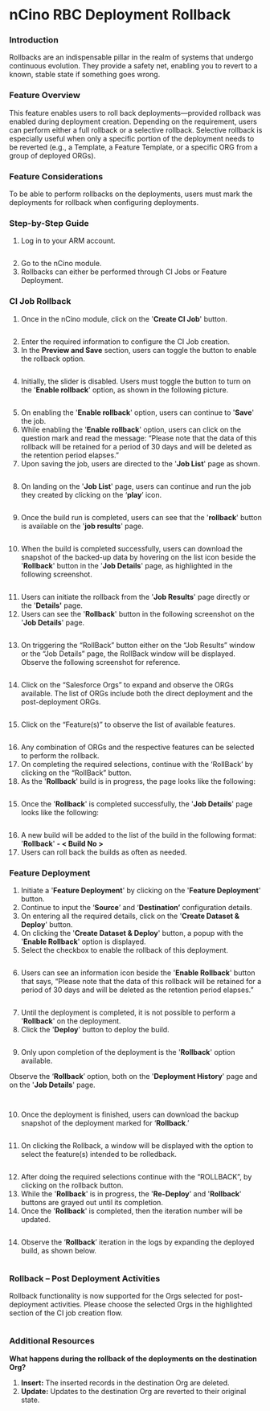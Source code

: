 # nCino RBC Deployment Rollback

### Introduction

Rollbacks are an indispensable pillar in the realm of systems that undergo continuous evolution. They provide a safety net, enabling you to revert to a known, stable state if something goes wrong.

### Feature Overview

This feature enables users to roll back deployments—provided rollback was enabled during deployment creation. Depending on the requirement, users can perform either a full rollback or a selective rollback. Selective rollback is especially useful when only a specific portion of the deployment needs to be reverted (e.g., a Template, a Feature Template, or a specific ORG from a group of deployed ORGs).

### Feature Considerations

To be able to perform rollbacks on the deployments, users must mark the deployments for rollback when configuring deployments.

### Step-by-Step Guide

1. Log in to your ARM account.

<figure><img src="../../../../../../.gitbook/assets/image (54) (3).png" alt=""><figcaption></figcaption></figure>

2. Go to the nCino module.
3. Rollbacks can either be performed through CI Jobs or Feature Deployment.

### CI Job Rollback

1. Once in the nCino module, click on the '**Create CI Job**' button.

<figure><img src="../../../../../../.gitbook/assets/image (55) (3).png" alt=""><figcaption></figcaption></figure>

2. Enter the required information to configure the CI Job creation.
3. In the **Preview and Save** section, users can toggle the button to enable the rollback option.

<figure><img src="../../../../../../.gitbook/assets/image (56) (3).png" alt=""><figcaption></figcaption></figure>

4. Initially, the slider is disabled. Users must toggle the button to turn on the '**Enable rollback**' option, as shown in the following picture.

<figure><img src="../../../../../../.gitbook/assets/image (57) (3).png" alt=""><figcaption></figcaption></figure>

5. On enabling the '**Enable rollback**' option, users can continue to '**Save**' the job.
6. While enabling the '**Enable rollback**' option, users can click on the question mark and read the message: “Please note that the data of this rollback will be retained for a period of 30 days and will be deleted as the retention period elapses.”
7. Upon saving the job, users are directed to the '**Job List**' page as shown.

<figure><img src="../../../../../../.gitbook/assets/image (58) (3).png" alt=""><figcaption></figcaption></figure>

8. On landing on the '**Job List**' page, users can continue and run the job they created by clicking on the ‘**play**’ icon.

<figure><img src="../../../../../../.gitbook/assets/image (59) (3).png" alt=""><figcaption></figcaption></figure>

9. Once the build run is completed, users can see that the '**rollback**' button is available on the '**job results**' page.

<figure><img src="../../../../../../.gitbook/assets/image (60) (3).png" alt=""><figcaption></figcaption></figure>

10. When the build is completed successfully, users can download the snapshot of the backed-up data by hovering on the list icon beside the '**Rollback**' button in the '**Job Details**' page, as highlighted in the following screenshot.

<figure><img src="../../../../../../.gitbook/assets/image (61) (3).png" alt=""><figcaption></figcaption></figure>

11. Users can initiate the rollback from the '**Job Results**' page directly or the '**Details'** page.
12. Users can see the '**Rollback**' button in the following screenshot on the '**Job Details**' page.

<figure><img src="../../../../../../.gitbook/assets/image (62) (3).png" alt=""><figcaption></figcaption></figure>

13. On triggering the “RollBack” button either on the “Job Results” window or the “Job Details” page, the RollBack window will be displayed. Observe the following screenshot for reference.

<figure><img src="../../../../../../.gitbook/assets/image (1) (1) (1) (1) (1) (1) (1) (1) (1) (1) (1).png" alt=""><figcaption></figcaption></figure>

14. Click on the “Salesforce Orgs” to expand and observe the ORGs available. The list of ORGs include both the direct deployment and the post-deployment ORGs.

<figure><img src="../../../../../../.gitbook/assets/image (2) (1) (1) (1) (1) (1) (1) (1) (1) (1).png" alt=""><figcaption></figcaption></figure>

15. Click on the “Feature(s)” to observe the list of available features.

<figure><img src="../../../../../../.gitbook/assets/image (3) (1) (1) (1) (1) (1) (1) (1) (1).png" alt=""><figcaption></figcaption></figure>

16. Any combination of ORGs and the respective features can be selected to perform the rollback.
17. On completing the required selections, continue with the ‘RollBack’ by clicking on the “RollBack” button.
18. As the '**Rollback**' build is in progress, the page looks like the following:

<figure><img src="../../../../../../.gitbook/assets/image (64) (3).png" alt=""><figcaption></figcaption></figure>

15. Once the '**Rollback**' is completed successfully, the '**Job Details**' page looks like the following:

<figure><img src="../../../../../../.gitbook/assets/image (65) (3).png" alt=""><figcaption></figcaption></figure>

16. A new build will be added to the list of the build in the following format: '**Rollback**' **- < Build No >**
17. Users can roll back the builds as often as needed.

### Feature Deployment

1. Initiate a '**Feature Deployment**' by clicking on the '**Feature Deployment**' button.
2. Continue to input the ‘**Source**’ and ‘**Destination’** configuration details.
3. On entering all the required details, click on the '**Create Dataset & Deploy**' button.
4. On clicking the '**Create Dataset & Deploy**' button, a popup with the '**Enable Rollback**' option is displayed.
5. Select the checkbox to enable the rollback of this deployment.

<figure><img src="../../../../../../.gitbook/assets/image (66) (3).png" alt=""><figcaption></figcaption></figure>

6. Users can see an information icon beside the '**Enable Rollback**' button that says, “Please note that the data of this rollback will be retained for a period of 30 days and will be deleted as the retention period elapses.”

<figure><img src="../../../../../../.gitbook/assets/image (67) (3).png" alt=""><figcaption></figcaption></figure>

7. Until the deployment is completed, it is not possible to perform a '**Rollback**' on the deployment.
8. Click the '**Deploy**' button to deploy the build.

<figure><img src="../../../../../../.gitbook/assets/image (68) (3).png" alt=""><figcaption></figcaption></figure>

9. Only upon completion of the deployment is the '**Rollback**' option available.

Observe the ‘**Rollback**’ option, both on the '**Deployment History**' page and on the '**Job Details**' page.

<figure><img src="../../../../../../.gitbook/assets/image (69) (2).png" alt=""><figcaption></figcaption></figure>

<figure><img src="../../../../../../.gitbook/assets/image (70) (2).png" alt=""><figcaption></figcaption></figure>

10. Once the deployment is finished, users can download the backup snapshot of the deployment marked for ‘**Rollback**.’

<figure><img src="../../../../../../.gitbook/assets/image (71) (2).png" alt=""><figcaption></figcaption></figure>

11. &#x20;On clicking the Rollback, a window will be displayed with the option to select the feature(s) intended to be rolledback.

<figure><img src="../../../../../../.gitbook/assets/image (4) (1) (1) (1) (1) (1) (1) (1) (1).png" alt=""><figcaption></figcaption></figure>

12. After doing the required selections continue with the “ROLLBACK”, by clicking on the rollback button.
13. While the '**Rollback**' is in progress, the '**Re-Deploy**' and '**Rollback**' buttons are grayed out until its completion.
14. Once the '**Rollback**' is completed, then the iteration number will be updated.

<figure><img src="../../../../../../.gitbook/assets/image (72) (2).png" alt=""><figcaption></figcaption></figure>

14. Observe the ‘**Rollback**’ iteration in the logs by expanding the deployed build, as shown below.

<figure><img src="../../../../../../.gitbook/assets/image (73) (2).png" alt=""><figcaption></figcaption></figure>

### Rollback – Post Deployment Activities

Rollback functionality is now supported for the Orgs selected for post-deployment activities. Please choose the selected Orgs in the highlighted section of the CI job creation flow.

<figure><img src="../../../../../../.gitbook/assets/image (1490).png" alt=""><figcaption></figcaption></figure>

### Additional Resources

**What happens during the rollback of the deployments on the destination Org?**

1. **Insert:** The inserted records in the destination Org are deleted.
2. **Update:** Updates to the destination Org are reverted to their original state.
